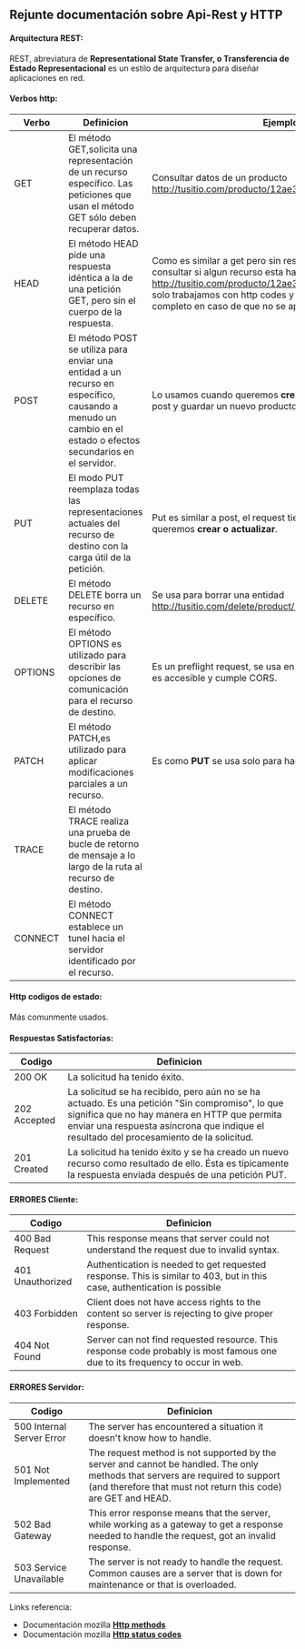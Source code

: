 ## Rejunte documentación sobre Api-Rest y HTTP

#### Arquitectura REST:
REST, abreviatura de **Representational State Transfer, o Transferencia de Estado Representacional**
es un estilo de arquitectura para diseñar aplicaciones en red.

#### Verbos http:
| Verbo   | Definicion                                                                                                                                                   |      Ejemplo de uso        |
|---------|--------------------------------------------------------------------------------------------------------------------------------------------------------------|-----------------------------------|
| GET     | El método GET,solicita una representación de un recurso específico. Las peticiones que usan el método GET sólo deben recuperar datos.                        | Consultar datos de un producto http://tusitio.com/producto/12ae324
| HEAD    | El método HEAD pide una respuesta idéntica a la de una petición GET, pero sin el cuerpo de la respuesta.                                                     | Como es similar a get pero sin respuesta podemos usarlo para consultar si algun recurso esta habilitado. http://tusitio.com/producto/12ae324/token/rewrwer12312dasdas= solo trabajamos con http codes y nos ahorramos el response completo en caso de que no se apruebe al auth.  |
| POST    | El método POST se utiliza para enviar una entidad a un recurso en específico, causando a menudo un cambio en el estado o efectos secundarios en el servidor. | Lo usamos cuando queremos **crear** una nueva entidad, por ejemplo post y guardar un nuevo producto. |
| PUT     | El modo PUT reemplaza todas las representaciones actuales del recurso de destino con la carga útil de la petición.                                           | Put es similar a post, el request tiene un body pero se usa cuando queremos **crear o actualizar**.|
| DELETE  | El método DELETE borra un recurso en específico.                                                                                                             | Se usa para borrar una entidad http://tusitio.com/delete/product/12abced |
| OPTIONS | El método OPTIONS es utilizado para describir las opciones de comunicación para el recurso de destino.                                                       | Es un preflight request, se usa en api rest para saber si un dominio es accesible y cumple CORS. |
| PATCH   | El método PATCH,es utilizado para aplicar modificaciones parciales a un recurso.                                                                             | Es como **PUT** se usa solo para hacer modificaciones de un recurso. |
| TRACE   | El método TRACE realiza una prueba de bucle de retorno de mensaje a lo largo de la ruta al recurso de destino.                                                |
| CONNECT | El método CONNECT establece un tunel hacia el servidor identificado por el recurso.                                                                          |

#### Http codigos de estado:

Más comunmente usados.

#### Respuestas Satisfactorias: 

| Codigo   | Definicion                   |
|---------|------------------------------|
| 200 OK | La solicitud ha tenido éxito.  |
| 202 Accepted | La solicitud se ha recibido, pero aún no se ha actuado. Es una petición "Sin compromiso", lo que significa que no hay manera en HTTP que permita enviar una respuesta asíncrona que indique el resultado del procesamiento de la solicitud. |
| 201 Created| La solicitud ha tenido éxito y se ha creado un nuevo recurso como resultado de ello. Ésta es típicamente la respuesta enviada después de una petición PUT. |


#### ERRORES Cliente: 

| Codigo   | Definicion                   |
|---------|------------------------------|
| 400 Bad Request | This response means that server could not understand the request due to invalid syntax. |
| 401 Unauthorized | Authentication is needed to get requested response. This is similar to 403, but in this case, authentication is possible |
| 403 Forbidden | Client does not have access rights to the content so server is rejecting to give proper response. |
| 404 Not Found | Server can not find requested resource. This response code probably is most famous one due to its frequency to occur in web. |


#### ERRORES Servidor: 

| Codigo   | Definicion                   |
|---------|------------------------------|
| 500 Internal Server Error | The server has encountered a situation it doesn't know how to handle. |
| 501 Not Implemented | The request method is not supported by the server and cannot be handled. The only methods that servers are required to support (and therefore that must not return this code) are GET and HEAD. |
| 502 Bad Gateway | This error response means that the server, while working as a gateway to get a response needed to handle the request, got an invalid response. | 
| 503 Service Unavailable | The server is not ready to handle the request. Common causes are a server that is down for maintenance or that is overloaded. |

Links referencia:
- Documentación mozilla **[Http methods]**
- Documentación mozilla **[Http status codes]**

[Http methods]:https://developer.mozilla.org/es/docs/Web/HTTP/Methods
[Http status codes]:https://restpatterns.mindtouch.us/HTTP_Status_Codes
